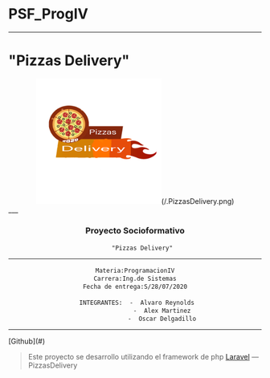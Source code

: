 # PSF\_**ProgIV**

---

# "**Pizzas Delivery**"

<center>
<img src=".PizzasDelivery.png" width="250"/>(/.PizzasDelivery.png)

</center>
___
<center>

### Proyecto Socioformativo

        "Pizzas Delivery"

---

    Materia:ProgramacionIV
    Carrera:Ing.de Sistemas
    Fecha de entrega:S/28/07/2020

     INTEGRANTES:  -  Alvaro Reynolds
                   -  Alex Martinez
                   -  Oscar Delgadillo

---
</center>
[Github](#)

> Este proyecto se desarrollo utilizando el framework de php [Laravel](https://laravel.com/docs/6.x) — PizzasDelivery
